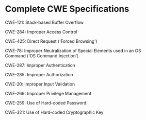 

# Complete CWE Specifications

CWE-121: Stack-based Buffer Overflow

CWE-284: Improper Access Control

CWE-425: Direct Request ('Forced Browsing')

CWE-78: Improper Neutralization of Special Elements used in an OS Command ('OS Command Injection')

CWE-287: Improper Authentication

CWE-285: Improper Authorization

CWE-20: Improper Input Validation

CWE-269: Improper Privilege Management

CWE-259: Use of Hard-coded Password

CWE-321: Use of Hard-coded Cryptographic Key